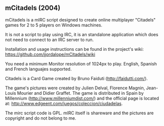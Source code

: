 mCitadels (2004)
---------

mCitadels is a mIRC script designed to create online multiplayer "Citadels" games for 2 to 5 players on Windows machines.

It is not a script to play using IRC, it is an standalone application which does not need to connect to an IRC server to run.

Installation and usage instructions can be found in the project's wiki:
https://github.com/jjordalope/mCitadels/wiki

You need a minimum Monitor resolution of 1024px to play.
English, Spanish and French languajes supported.

Citadels is a Card Game created by Bruno Faiduti (http://faidutti.com/).

The game's pictures were created by Julien Delval, Florence Magnin, Jean-Louis Mourier and Didier Graffet. The game is distributed in Spain by Millennium (http://www.millenniumdist.com/) and the official page is located at: http://www.edgeent.com/juegos/coleccion/ciudadelas.

The mirc script code is GPL. mIRC itself is shareware and the pictures are copyright and do not belong to me.
